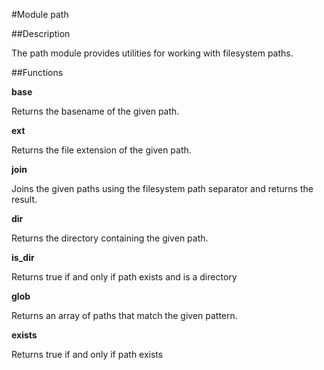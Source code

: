 #Module path

##Description

The path module provides utilities for working with filesystem paths.

##Functions

**base**

Returns the basename of the given path.

**ext**

Returns the file extension of the given path.

**join**

Joins the given paths using the filesystem path separator and returns
the result.

**dir**

Returns the directory containing the given path.

**is_dir**

Returns true if and only if path exists and is a directory

**glob**

Returns an array of paths that match the given pattern.

**exists**

Returns true if and only if path exists

